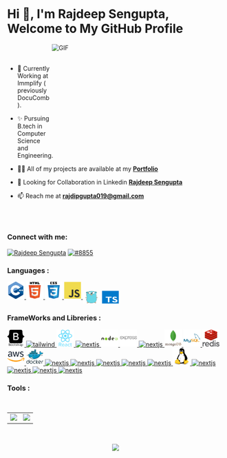 <h1 align="left">Hi 👋, I'm Rajdeep Sengupta, Welcome to My GitHub Profile</h1>
<!-- <h3 align="center">A passionate frontend developer from India</h3> -->

<img align="right" alt="GIF" src="https://camo.githubusercontent.com/5ddf73ad3a205111cf8c686f687fc216c2946a75005718c8da5b837ad9de78c9/68747470733a2f2f7468756d62732e6766796361742e636f6d2f4576696c4e657874446576696c666973682d736d616c6c2e676966" width="400px" height="250" />
<br>
<br>

- 🌱 Currently Working at Immplify ( previously DocuComb ).
- ✨ Pursuing B.tech in Computer Science and Engineering.

- 👨‍💻 All of my projects are available at my [**Portfolio**](https://rajdeep.space)

- 💬 Looking for Collaboration in Linkedin [**Rajdeep Sengupta**](https://www.linkedin.com/in/rajdeep-sengupta/) 

- 📫 Reach me at **rajdipgupta019@gmail.com**

<br>
<br>
<h3 align="left">Connect with me:</h3>
<p align="left">
<a href="https://www.linkedin.com/in/rajdeep-sengupta/" target="blank"><img align="center" src="https://raw.githubusercontent.com/rahuldkjain/github-profile-readme-generator/master/src/images/icons/Social/linked-in-alt.svg" alt="Rajdeep Sengupta" height="30" width="40" /></a>
<!-- <a href="https://fb.com/aritra-biswas" target="blank"><img align="center" src="https://raw.githubusercontent.com/rahuldkjain/github-profile-readme-generator/master/src/images/icons/Social/facebook.svg" alt="aritra biswas" height="30" width="40" /></a> -->
<!-- <a href="https://instagram.com/ARITRA_BISWAS_07" target="blank"><img align="center" src="https://raw.githubusercontent.com/rahuldkjain/github-profile-readme-generator/master/src/images/icons/Social/instagram.svg" alt="Rajdeep Sengupta" height="30" width="40" /></a> -->
<a href="https://discord.gg/#2260" target="blank"><img align="center" src="https://raw.githubusercontent.com/rahuldkjain/github-profile-readme-generator/master/src/images/icons/Social/discord.svg" alt="#8855" height="30" width="40" /></a>
</p>

<!-- <h3 align="left">Languages and Tools:</h3> -->
<h3 align="left">Languages :</h3>

<a href="https://www.w3schools.com/cpp/" target="_blank" rel="noreferrer"> <img src="https://raw.githubusercontent.com/devicons/devicon/master/icons/cplusplus/cplusplus-original.svg" alt="cplusplus" width="40" height="40"/> </a><a href="https://www.w3.org/html/" target="_blank" rel="noreferrer"> <img src="https://raw.githubusercontent.com/devicons/devicon/master/icons/html5/html5-original-wordmark.svg" alt="html5" width="40" height="40"/> </a><a href="https://www.w3schools.com/css/" target="_blank" rel="noreferrer"> <img src="https://raw.githubusercontent.com/devicons/devicon/master/icons/css3/css3-original-wordmark.svg" alt="css3" width="40" height="40"/> </a>  <a href="https://developer.mozilla.org/en-US/docs/Web/JavaScript" target="_blank" rel="noreferrer"> <img src="https://raw.githubusercontent.com/devicons/devicon/master/icons/javascript/javascript-original.svg" alt="javascript" width="40" height="40"/> </a>
  <a href="" target="blank"><img align="center" src="https://raw.githubusercontent.com/devicons/devicon/master/icons/go/go-original.svg" alt="#8855" height="30" width="40" /></a>
  <a href="" target="blank"><img align="center" src="https://raw.githubusercontent.com/devicons/devicon/master/icons/typescript/typescript-original.svg" alt="#8855" height="30" width="40" /></a>  
  
  
<h3 align="left">FrameWorks and Libreries :</h3>
<p align="left"> <a href="https://getbootstrap.com" target="_blank" rel="noreferrer"> <img src="https://raw.githubusercontent.com/devicons/devicon/master/icons/bootstrap/bootstrap-plain-wordmark.svg" alt="bootstrap" width="40" height="40"/> </a>   <a href="https://tailwindcss.com/" target="_blank" rel="noreferrer"> <img src="https://www.vectorlogo.zone/logos/tailwindcss/tailwindcss-icon.svg" alt="tailwind" width="40" height="40"/> </a> <a href="https://react.org/" target="_blank" rel="noreferrer"> <img src="https://raw.githubusercontent.com/devicons/devicon/master/icons/react/react-original-wordmark.svg" alt="tailwind" width="40" height="40"/> </a> <a href="https://nextjs.org/" target="_blank" rel="noreferrer"> <img src="https://raw.githubusercontent.com/bestofjs/bestofjs-webui/master/public/logos/nextjs.dark.svg" alt="nextjs" width="40" height="40"/> </a>
  <a href="" target="_blank" rel="noreferrer"> <img src="https://raw.githubusercontent.com/devicons/devicon/master/icons/nodejs/nodejs-original-wordmark.svg" alt="nextjs" width="40" height="40"/> </a>
  <a href="" target="_blank" rel="noreferrer"> <img src="https://raw.githubusercontent.com/devicons/devicon/master/icons/express/express-original-wordmark.svg" alt="nextjs" width="40" height="40"/> </a>
  <a href="" target="_blank" rel="noreferrer"> <img src="https://www.vectorlogo.zone/logos/graphql/graphql-icon.svg" alt="nextjs" width="40" height="40"/> </a>
  <a href="" target="_blank" rel="noreferrer"> <img src="https://raw.githubusercontent.com/devicons/devicon/master/icons/mongodb/mongodb-original-wordmark.svg" alt="nextjs" width="40" height="40"/> </a>
  <a href="" target="_blank" rel="noreferrer"> <img src="https://raw.githubusercontent.com/devicons/devicon/master/icons/mysql/mysql-original-wordmark.svg" alt="nextjs" width="40" height="40"/> </a>
  <a href="" target="_blank" rel="noreferrer"> <img src="https://raw.githubusercontent.com/devicons/devicon/master/icons/redis/redis-original-wordmark.svg" alt="nextjs" width="40" height="40"/> </a>
    <a href="" target="_blank" rel="noreferrer"> <img src="https://raw.githubusercontent.com/devicons/devicon/master/icons/amazonwebservices/amazonwebservices-original-wordmark.svg" alt="nextjs" width="40" height="40"/> </a>
    <a href="" target="_blank" rel="noreferrer"> <img src="https://raw.githubusercontent.com/devicons/devicon/master/icons/docker/docker-original-wordmark.svg" alt="nextjs" width="40" height="40"/> </a>
    <a href="" target="_blank" rel="noreferrer"> <img src="https://www.vectorlogo.zone/logos/google_cloud/google_cloud-icon.svg" alt="nextjs" width="40" height="40"/> </a>
    <a href="" target="_blank" rel="noreferrer"> <img src="https://www.vectorlogo.zone/logos/microsoft_azure/microsoft_azure-icon.svg" alt="nextjs" width="40" height="40"/> </a>
    <a href="" target="_blank" rel="noreferrer"> <img src="https://www.vectorlogo.zone/logos/kubernetes/kubernetes-icon.svg" alt="nextjs" width="40" height="40"/> </a>
    <a href="" target="_blank" rel="noreferrer"> <img src="https://www.vectorlogo.zone/logos/firebase/firebase-icon.svg" alt="nextjs" width="40" height="40"/> </a>
  <a href="" target="_blank" rel="noreferrer"> <img src="https://docs.amplify.aws/assets/logo-dark.svg" alt="nextjs" width="40" height="40"/> </a>
  <a href="" target="_blank" rel="noreferrer"> <img src="https://raw.githubusercontent.com/devicons/devicon/master/icons/linux/linux-original.svg" alt="nextjs" width="40" height="40"/> </a>
  <a href="" target="_blank" rel="noreferrer"> <img src="https://www.vectorlogo.zone/logos/git-scm/git-scm-icon.svg" alt="nextjs" width="40" height="40"/> </a>
  <a href="" target="_blank" rel="noreferrer"> <img src="https://cdn.worldvectorlogo.com/logos/adobe-xd.svg" alt="nextjs" width="40" height="40"/> </a>
  <a href="" target="_blank" rel="noreferrer"> <img src="https://www.vectorlogo.zone/logos/figma/figma-icon.svg" alt="nextjs" width="40" height="40"/> </a>
   <a href="" target="_blank" rel="noreferrer"> <img src="https://www.vectorlogo.zone/logos/getpostman/getpostman-icon.svg" alt="nextjs" width="40" height="40"/> </a>
  
  

</p>

<h3 align="left">Tools : </h3>


<br />

<table align="center">
<tr>
<td><img src="https://github-readme-stats.vercel.app/api/top-langs?username=Rajdip019&show_icons=true&locale=en&layout=compact&theme=tokyonight" />
</td>
<td>
<img src="https://github-readme-stats.vercel.app/api?username=Rajdip019&include_all_commits=true&count_private=true&show_icons=true&line_height=20&theme=tokyonight"/>
</td>
</tr>
</table>
<br />
<p align="center">
<img align="center" src="https://github-readme-streak-stats.herokuapp.com/?user=Rajdip019&theme=black-ice&hide_border=true&stroke=0000&background=060A0CD" />
</p>
<br>
